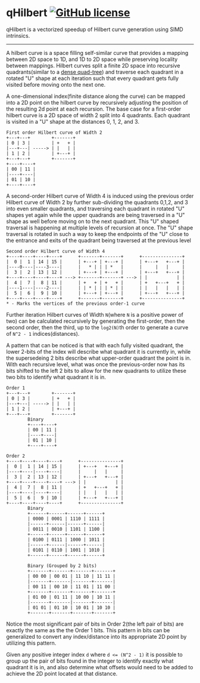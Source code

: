 # qHilbert [![GitHub license](https://img.shields.io/badge/license-MIT-blue.svg)](https://raw.githubusercontent.com/Wunkolo/qHilbert/master/LICENSE)

qHilbert is a vectorized speedup of Hilbert curve generation using SIMD intrinsics.

---

A hilbert curve is a space filling self-similar curve that provides a mapping between 2D space to 1D, and 1D to 2D space while preserving locality between mappings. Hilbert curves split a finite 2D space into recursive quadrants(similar to a [dense quad-tree](https://en.wikipedia.org/wiki/Quadtree)) and traverse each quadrant in a rotated "U" shape at each iteration such that every quadrant gets fully visited before moving onto the next one.

A one-dimensional index(finite distance along the curve) can be mapped into a 2D point on the hilbert curve by recursively adjusting the position of the resulting 2d point at each recursion. The base case for a first-order hilbert curve is a 2D space of width 2 split into 4 quadrants. Each quadrant is visited in a "U" shape at the distances 0, 1, 2, and 3.

```
First order Hilbert curve of Width 2
+---+---+        +-------+
| 0 | 3 |        | +   + |
|---+---| -----> | |   | |
| 1 | 2 |        | +---+ |
+---+---+        +-------+
+----+----+
| 00 | 11 |
|----+----|
| 01 | 10 |
+----+----+
```

A second-order Hilbert curve of Width 4 is induced using the previous order Hilbert curve of Width 2 by further sub-dividing the quadrants 0,1,2, and 3 into even smaller quadrants, and traversing each quadrant in rotated "U" shapes yet again while the upper quadrands are being traversed in a "U" shape as well before moving on to the next quadrant. This "U" shaped traversal is happening at multiple levels of recursion at once.
The "U" shape traversal is rotated in such a way to keep the endpoints of the "U" close to the entrance and exits of the quadrant being traversed at the previous level

```
Second order Hilbert curve of Width 4
+----+----+----+----+      +-------+-------+      +---------------+
|  0 |  1 | 14 | 15 |      | +---+ | +---+ |      | +---+   +---+ |
|----0----|----3----|      |   * | | | *   |      |     |   |     |
|  3 |  2 | 13 | 12 |      | +---+ | +---+ |      | +---+   +---+ |
+----+----+----+----+ ---> +-------+-------+ ---> | |           | |
|  4 |  7 |  8 | 11 |      | +   + | +   + |      | +   +---+   + |
|----1----|----2----|      | | * | | | * | |      | |   |   |   | |
|  5 |  6 |  9 | 10 |      | +---+ | +---+ |      | +---+   +---+ |
+----+----+----+----+      +-------+-------+      +---------------+
* - Marks the vertices of the previous order-1 curve
```

Further iteration Hilbert curves of Width `N`(where `N` is a positive power of two) can be calculated recursively by generating the first-order, then the second order, then the third, up to the `log2(N)`th order to generate a curve of `N^2 - 1` indices(distances).

A pattern that can be noticed is that with each fully visited quadrant, the lower 2-bits of the index will describe what quadrant it is currently in, while the supersedeing 2 bits describe what upper-order quadrant the point is in. With each recursive level, what was once the previous-order now has its bits shifted to the left 2 bits to allow for the new quadrants to utilize these two bits to identify what quadrant it is in.

```
Order 1
+---+---+        +-------+
| 0 | 3 |        | +   + |
|---+---| -----> | |   | |
| 1 | 2 |        | +---+ |
+---+---+        +-------+
        Binary
        +----+----+
        | 00 | 11 |
        |----+----|
        | 01 | 10 |
        +----+----+
```
```
Order 2
+----+----+----+----+      +---------------+
|  0 |  1 | 14 | 15 |      | +---+   +---+ |
|----+----|----+----|      |     |   |     |
|  3 |  2 | 13 | 12 |      | +---+   +---+ |
+----+----+----+----+ ---> | |           | |
|  4 |  7 |  8 | 11 |      | +   +---+   + |
|----+----|----+----|      | |   |   |   | |
|  5 |  6 |  9 | 10 |      | +---+   +---+ |
+----+----+----+----+      +---------------+
        Binary
        +------+------+------+------+
        | 0000 | 0001 | 1110 | 1111 |
        |------+------|------+------|
        | 0011 | 0010 | 1101 | 1100 |
        +------+------+------+------+
        | 0100 | 0111 | 1000 | 1011 |
        |------+------|------+------|
        | 0101 | 0110 | 1001 | 1010 |
        +------+------+------+------+

        Binary (Grouped by 2 bits)
        +-------+-------+-------+-------+
        | 00 00 | 00 01 | 11 10 | 11 11 |
        |-------+-------|-------+-------|
        | 00 11 | 00 10 | 11 01 | 11 00 |
        +-------+-------+-------+-------+
        | 01 00 | 01 11 | 10 00 | 10 11 |
        |-------+-------|-------+-------|
        | 01 01 | 01 10 | 10 01 | 10 10 |
        +-------+-------+-------+-------+
```

Notice the most significant pair of bits in Order 2(the left pair of bits) are exactly the same as the the Order 1 bits. This pattern in bits can be generalized to convert any index/distance into its appropriate 2D point by utilizing this pattern.

Given any positive integer index `d` where `d <= (N^2 - 1)` it is possible to group up the pair of bits found in the integer to identify exactly what quadrant it is in, and also determine what offsets would need to be added to achieve the 2D point located at that distance.